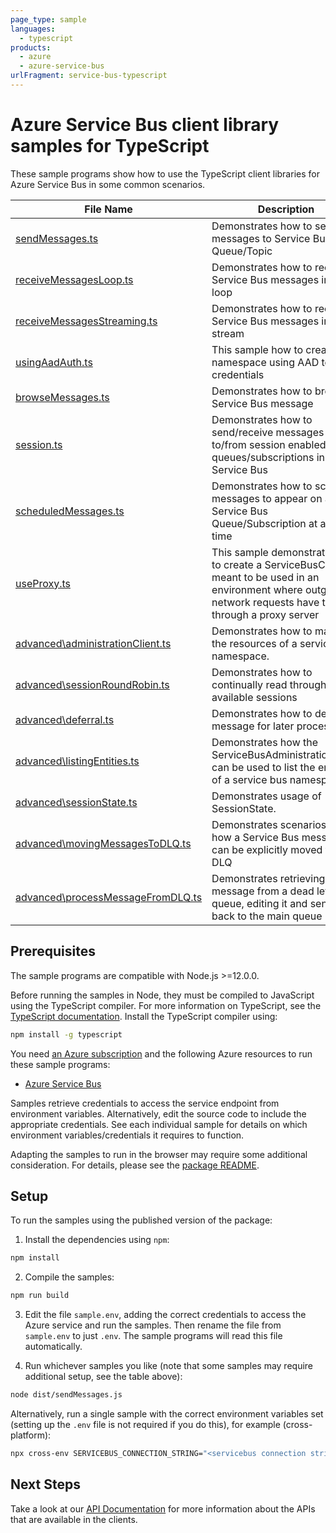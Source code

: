```yaml
---
page_type: sample
languages:
  - typescript
products:
  - azure
  - azure-service-bus
urlFragment: service-bus-typescript
---
```


# Azure Service Bus client library samples for TypeScript

These sample programs show how to use the TypeScript client libraries for Azure Service Bus in some common scenarios.

| **File Name**                                                       | **Description**                                                                                                                                                |
| ------------------------------------------------------------------- | -------------------------------------------------------------------------------------------------------------------------------------------------------------- |
| [sendMessages.ts][sendmessages]                                     | Demonstrates how to send messages to Service Bus Queue/Topic                                                                                                   |
| [receiveMessagesLoop.ts][receivemessagesloop]                       | Demonstrates how to receive Service Bus messages in a loop                                                                                                     |
| [receiveMessagesStreaming.ts][receivemessagesstreaming]             | Demonstrates how to receive Service Bus messages in a stream                                                                                                   |
| [usingAadAuth.ts][usingaadauth]                                     | This sample how to create a namespace using AAD token credentials                                                                                              |
| [browseMessages.ts][browsemessages]                                 | Demonstrates how to browse a Service Bus message                                                                                                               |
| [session.ts][session]                                               | Demonstrates how to send/receive messages to/from session enabled queues/subscriptions in Service Bus                                                          |
| [scheduledMessages.ts][scheduledmessages]                           | Demonstrates how to schedule messages to appear on a Service Bus Queue/Subscription at a later time                                                            |
| [useProxy.ts][useproxy]                                             | This sample demonstrates how to create a ServiceBusClient meant to be used in an environment where outgoing network requests have to go through a proxy server |
| [advanced\administrationClient.ts][advanced_administrationclient]   | Demonstrates how to manage the resources of a service bus namespace.                                                                                           |
| [advanced\sessionRoundRobin.ts][advanced_sessionroundrobin]         | Demonstrates how to continually read through all the available sessions                                                                                        |
| [advanced\deferral.ts][advanced_deferral]                           | Demonstrates how to defer a message for later processing.                                                                                                      |
| [advanced\listingEntities.ts][advanced_listingentities]             | Demonstrates how the ServiceBusAdministrationClient can be used to list the entities of a service bus namespace                                                |
| [advanced\sessionState.ts][advanced_sessionstate]                   | Demonstrates usage of SessionState.                                                                                                                            |
| [advanced\movingMessagesToDLQ.ts][advanced_movingmessagestodlq]     | Demonstrates scenarios as to how a Service Bus message can be explicitly moved to the DLQ                                                                      |
| [advanced\processMessageFromDLQ.ts][advanced_processmessagefromdlq] | Demonstrates retrieving a message from a dead letter queue, editing it and sending it back to the main queue                                                   |

## Prerequisites

The sample programs are compatible with Node.js >=12.0.0.

Before running the samples in Node, they must be compiled to JavaScript using the TypeScript compiler. For more information on TypeScript, see the [TypeScript documentation][typescript]. Install the TypeScript compiler using:

```bash
npm install -g typescript
```

You need [an Azure subscription][freesub] and the following Azure resources to run these sample programs:

- [Azure Service Bus][createinstance_azureservicebus]

Samples retrieve credentials to access the service endpoint from environment variables. Alternatively, edit the source code to include the appropriate credentials. See each individual sample for details on which environment variables/credentials it requires to function.

Adapting the samples to run in the browser may require some additional consideration. For details, please see the [package README][package].

## Setup

To run the samples using the published version of the package:

1. Install the dependencies using `npm`:

```bash
npm install
```

2. Compile the samples:

```bash
npm run build
```

3. Edit the file `sample.env`, adding the correct credentials to access the Azure service and run the samples. Then rename the file from `sample.env` to just `.env`. The sample programs will read this file automatically.

4. Run whichever samples you like (note that some samples may require additional setup, see the table above):

```bash
node dist/sendMessages.js
```

Alternatively, run a single sample with the correct environment variables set (setting up the `.env` file is not required if you do this), for example (cross-platform):

```bash
npx cross-env SERVICEBUS_CONNECTION_STRING="<servicebus connection string>" QUEUE_NAME="<queue name>" node dist/sendMessages.js
```

## Next Steps

Take a look at our [API Documentation][apiref] for more information about the APIs that are available in the clients.

[sendmessages]: https://github.com/Azure/azure-sdk-for-js/blob/master/sdk/servicebus/service-bus/samples/v7/typescript/src/sendMessages.ts
[receivemessagesloop]: https://github.com/Azure/azure-sdk-for-js/blob/master/sdk/servicebus/service-bus/samples/v7/typescript/src/receiveMessagesLoop.ts
[receivemessagesstreaming]: https://github.com/Azure/azure-sdk-for-js/blob/master/sdk/servicebus/service-bus/samples/v7/typescript/src/receiveMessagesStreaming.ts
[usingaadauth]: https://github.com/Azure/azure-sdk-for-js/blob/master/sdk/servicebus/service-bus/samples/v7/typescript/src/usingAadAuth.ts
[browsemessages]: https://github.com/Azure/azure-sdk-for-js/blob/master/sdk/servicebus/service-bus/samples/v7/typescript/src/browseMessages.ts
[session]: https://github.com/Azure/azure-sdk-for-js/blob/master/sdk/servicebus/service-bus/samples/v7/typescript/src/session.ts
[scheduledmessages]: https://github.com/Azure/azure-sdk-for-js/blob/master/sdk/servicebus/service-bus/samples/v7/typescript/src/scheduledMessages.ts
[useproxy]: https://github.com/Azure/azure-sdk-for-js/blob/master/sdk/servicebus/service-bus/samples/v7/typescript/src/useProxy.ts
[advanced_administrationclient]: https://github.com/Azure/azure-sdk-for-js/blob/master/sdk/servicebus/service-bus/samples/v7/typescript/src/advanced\administrationClient.ts
[advanced_sessionroundrobin]: https://github.com/Azure/azure-sdk-for-js/blob/master/sdk/servicebus/service-bus/samples/v7/typescript/src/advanced\sessionRoundRobin.ts
[advanced_deferral]: https://github.com/Azure/azure-sdk-for-js/blob/master/sdk/servicebus/service-bus/samples/v7/typescript/src/advanced\deferral.ts
[advanced_listingentities]: https://github.com/Azure/azure-sdk-for-js/blob/master/sdk/servicebus/service-bus/samples/v7/typescript/src/advanced\listingEntities.ts
[advanced_sessionstate]: https://github.com/Azure/azure-sdk-for-js/blob/master/sdk/servicebus/service-bus/samples/v7/typescript/src/advanced\sessionState.ts
[advanced_movingmessagestodlq]: https://github.com/Azure/azure-sdk-for-js/blob/master/sdk/servicebus/service-bus/samples/v7/typescript/src/advanced\movingMessagesToDLQ.ts
[advanced_processmessagefromdlq]: https://github.com/Azure/azure-sdk-for-js/blob/master/sdk/servicebus/service-bus/samples/v7/typescript/src/advanced\processMessageFromDLQ.ts
[apiref]: https://docs.microsoft.com/javascript/api/@azure/service-bus
[freesub]: https://azure.microsoft.com/free/
[createinstance_azureservicebus]: https://docs.microsoft.com/azure/service-bus-messaging
[package]: https://github.com/Azure/azure-sdk-for-js/tree/master/sdk/servicebus/service-bus/README.md
[typescript]: https://www.typescriptlang.org/docs/home.html
